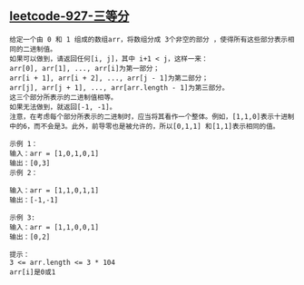 
##  [leetcode-927-三等分 ](https://leetcode.cn/problems/three-equal-parts/)
    给定一个由 0 和 1 组成的数组arr，将数组分成 3个非空的部分 ，使得所有这些部分表示相同的二进制值。
    如果可以做到，请返回任何[i, j]，其中 i+1 < j，这样一来：
    arr[0], arr[1], ..., arr[i]为第一部分；
    arr[i + 1], arr[i + 2], ..., arr[j - 1]为第二部分；
    arr[j], arr[j + 1], ..., arr[arr.length - 1]为第三部分。
    这三个部分所表示的二进制值相等。
    如果无法做到，就返回[-1, -1]。
    注意，在考虑每个部分所表示的二进制时，应当将其看作一个整体。例如，[1,1,0]表示十进制中的6，而不会是3。此外，前导零也是被允许的，所以[0,1,1] 和[1,1]表示相同的值。

    示例 1：
    输入：arr = [1,0,1,0,1]
    输出：[0,3]
    示例 2：

    输入：arr = [1,1,0,1,1]
    输出：[-1,-1]

    示例 3:
    输入：arr = [1,1,0,0,1]
    输出：[0,2]

    提示：
    3 <= arr.length <= 3 * 104
    arr[i]是0或1